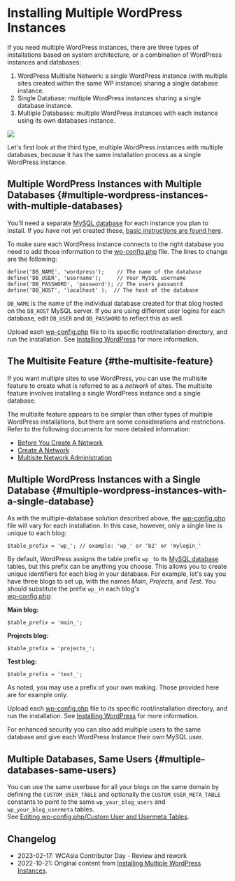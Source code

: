 # Installing Multiple WordPress Instances

If you need multiple WordPress instances, there are three types of installations based on system architecture, or a combination of WordPress instances and databases:

1. WordPress Multisite Network: a single WordPress instance (with multiple sites created within the same WP instance) sharing a single database instance.
2. Single Database: multiple WordPress instances sharing a single database instance.
3. Multiple Databases: multiple WordPress instances with each instance using its own databases instance.

![](https://wordpress.org/documentation/files/2022/06/multisite_db_layout-1024x469.jpg)

Let's first look at the third type, multiple WordPress instances with multiple databases, because it has the same installation process as a single WordPress instance.

## Multiple WordPress Instances with Multiple Databases {#multiple-wordpress-instances-with-multiple-databases}

You'll need a separate [MySQL database](https://wordpress.org/documentation/article/wordpress-glossary/#mysql) for each instance you plan to install. If you have not yet created these, [basic instructions are found here](https://developer.wordpress.org/advanced-administration/before-install/howto-install/#step-2-create-the-database-and-a-user).

To make sure each WordPress instance connects to the right database you need to add those information to the [wp-config.php](https://developer.wordpress.org/advanced-administration/wordpress/wp-config/) file. The lines to change are the following:

```
define('DB_NAME', 'wordpress');    // The name of the database
define('DB_USER', 'username');     // Your MySQL username
define('DB_PASSWORD', 'password'); // The users password
define('DB_HOST', 'localhost' );  // The host of the database
```

`DB_NAME` is the name of the individual database created for that blog hosted on the `DB_HOST` MySQL server. If you are using different user logins for each database, edit `DB_USER` and `DB_PASSWORD` to reflect this as well.

Upload each [wp-config.php](https://developer.wordpress.org/advanced-administration/wordpress/wp-config/) file to its specific root/installation directory, and run the installation. See [Installing WordPress](https://developer.wordpress.org/advanced-administration/before-install/howto-install/) for more information.

## The Multisite Feature {#the-multisite-feature}

If you want multiple sites to use WordPress, you can use the multisite feature to create what is referred to as a _network_ of sites. The multisite feature involves installing a single WordPress instance and a single database.

The multisite feature appears to be simpler than other types of multiple WordPress installations, but there are some considerations and restrictions. Refer to the following documents for more detailed information:

* [Before You Create A Network](https://developer.wordpress.org/advanced-administration/multisite/prepare-network/)
* [Create A Network](https://developer.wordpress.org/advanced-administration/multisite/create-network/)
* [Multisite Network Administration](https://developer.wordpress.org/advanced-administration/multisite/administration/)

## Multiple WordPress Instances with a Single Database {#multiple-wordpress-instances-with-a-single-database}

As with the multiple-database solution described above, the [wp-config.php](https://developer.wordpress.org/advanced-administration/wordpress/wp-config/) file will vary for each installation. In this case, however, only a single line is unique to each blog:

```
$table_prefix = 'wp_'; // example: 'wp_' or 'b2' or 'mylogin_' 
```

By default, WordPress assigns the table prefix `wp_` to its [MySQL database](https://wordpress.org/documentation/article/wordpress-glossary/#mysql) tables, but this prefix can be anything you choose. This allows you to create unique identifiers for each blog in your database. For example, let's say you have three blogs to set up, with the names _Main_, _Projects_, and _Test_. You should substitute the prefix `wp_` in each blog's  
[wp-config.php](https://developer.wordpress.org/advanced-administration/wordpress/wp-config/):

**Main blog:**
```
$table_prefix = 'main_'; 
```

**Projects blog:**
```
$table_prefix = 'projects_'; 
```

**Test blog:**
```
$table_prefix = 'test_'; 
```

As noted, you may use a prefix of your own making. Those provided here are for example only.

Upload each [wp-config.php](https://developer.wordpress.org/advanced-administration/wordpress/wp-config/) file to its specific root/installation directory, and run the installation. See [Installing WordPress](https://developer.wordpress.org/advanced-administration/before-install/howto-install/) for more information.

For enhanced security you can also add multiple users to the same database and give each WordPress Instance their own MySQL user.

## Multiple Databases, Same Users {#multiple-databases-same-users}

You can use the same userbase for all your blogs on the same domain by defining the `CUSTOM_USER_TABLE` and optionally the `CUSTOM_USER_META_TABLE` constants to point to the same `wp_your_blog_users` and `wp_your_blog_usermeta` tables.  
See [Editing wp-config.php/Custom User and Usermeta Tables](https://developer.wordpress.org/advanced-administration/wordpress/wp-config/#custom-user-and-usermeta-tables).

## Changelog


- 2023-02-17: WCAsia Contributor Day - Review and rework
- 2022-10-21: Original content from [Installing Multiple WordPress Instances](https://wordpress.org/support/article/installing-multiple-blogs/).

